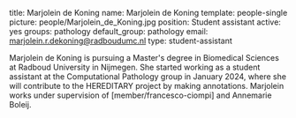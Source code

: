 title: Marjolein de Koning
name: Marjolein de Koning
template: people-single
picture: people/Marjolein_de_Koning.jpg
position: Student assistant
active: yes
groups: pathology
default_group: pathology
email: marjolein.r.dekoning@radboudumc.nl
type: student-assistant

Marjolein de Koning is pursuing a Master's degree in Biomedical Sciences at Radboud University in Nijmegen. She started working as a student assistant at the Computational Pathology group in January 2024, where she will contribute to the HEREDITARY project by making annotations. Marjolein works under supervision of [member/francesco-ciompi] and Annemarie Boleij.